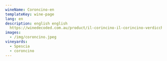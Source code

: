 ```yaml
---
wineName: Coroncino-en
templateKey: wine-page
lang: en
description: english english 
  https://winedecoded.com.au/product/il-corincino-il-corincino-verdicchio-dei-castelli-di-jesi-2017/
images:
  - /img/coroncino.jpeg
vineyards:
  - Spescia
  - coroncino
---
```

